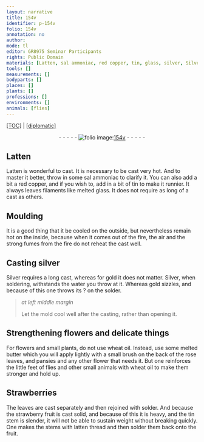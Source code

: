 ```yaml
---
layout: narrative
title: 154v
identifier: p-154v
folio: 154v
annotation: no
author:
mode: tl
editor: GR8975 Seminar Participants
rights: Public Domain
materials: [Latten, sal ammoniac, red copper, tin, glass, silver, Silver, gold, water, solder, wheat oil, butter, wheat, latten]
tools: []
measurements: []
bodyparts: []
places: []
plants: []
professions: []
environments: []
animals: [flies]
---
```


<p><a href="{{ site.baseurl }}/translation/">[TOC]</a> | <a href="{{ site.baseurl }}/texts/p-154v_tc/" target="_blank">[diplomatic]</a></p><div class="folio" align="center">- - - - - <a href="http://gallica.bnf.fr/ark:/12148/btv1b10500001g/f314.image" target="_blank"><img src="https://cu-mkp.github.io/2017-workshop-edition/assets/photo-icon.png" alt="folio image: " style="display:inline-block; margin-bottom:-3px;"/>154v</a> - - - - - </div>  
  

## <span class="m">Latten</span>

 
<span class="m">Latten</span> is wonderful to cast. It is necessary to be cast very hot. And to master it better, throw in some <span class="m">sal ammoniac</span> to clarify it. You can also add a bit a <span class="m">red copper</span>, and if you wish to, add in a bit of <span class="m">tin</span> to make it runnier. It always leaves filaments like melted <span class="m">glass</span>. It does not require as long of a cast as others.

 
  

## Moulding

 
It is a good thing that it be cooled on the outside, but nevertheless remain hot on the inside, because when it comes out of the fire, the air and the strong fumes from the fire do not reheat the cast well. 

 
  

## Casting <span class="m">silver</span>

 
<span class="m">Silver</span> requires a long cast, whereas for <span class="m">gold</span> it does not matter. <span class="m">Silver</span>, when soldering, withstands the <span class="m">water</span> you throw at it. Whereas <span class="m">gold</span> sizzles, and because of this one throws its ? on the <span class="m">solder</span>.
 
> *at left middle margin*
> 
> 
>  Let the mold cool well after the casting, rather than opening it.

 
  

## Strengthening flowers and delicate things

 
For flowers and small plants, do not use <span class="m">wheat oil</span>. Instead, use some melted <span class="m">butter</span> which you will apply lightly with a small brush on the back of the rose leaves, and pansies and any other flower that needs it. But one reinforces the little feet of <span class="al">flies</span> and other small animals with <span class="m">wheat</span> oil to make them stronger and hold up.
 
 
  

## Strawberries 

 
The leaves are cast separately and then rejoined with solder. And because the strawberry fruit is cast solid, and because of this it is heavy, and the <span class="m">tin</span> stem is slender, it will not be able to sustain <span class="sup">weight</span> without breaking quickly. One makes the stems with <span class="m">latten</span> thread and then solder them back onto the fruit.
 
